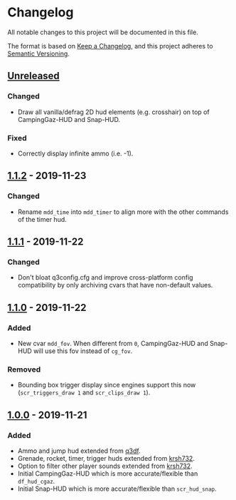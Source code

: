 # Changelog
All notable changes to this project will be documented in this file.

The format is based on [Keep a Changelog](https://keepachangelog.com/en/1.0.0/),
and this project adheres to [Semantic Versioning](https://semver.org/spec/v2.0.0.html).

## [Unreleased]
### Changed
- Draw all vanilla/defrag 2D hud elements (e.g. crosshair) on top of CampingGaz-HUD and Snap-HUD.

### Fixed
- Correctly display infinite ammo (i.e. -1).

## [1.1.2] - 2019-11-23
### Changed
- Rename `mdd_time` into `mdd_timer` to align more with the other commands of the timer hud.

## [1.1.1] - 2019-11-22
### Changed
- Don't bloat q3config.cfg and improve cross-platform config compatibility by only archiving cvars that have non-default values.

## [1.1.0] - 2019-11-22
### Added
- New cvar `mdd_fov`. When different from `0`, CampingGaz-HUD and Snap-HUD will use this fov instead of `cg_fov`.

### Removed
- Bounding box trigger display since engines support this now (`scr_triggers_draw 1` and `scr_clips_draw 1`).

## [1.0.0] - 2019-11-21
### Added
- Ammo and jump hud extended from [q3df](https://github.com/q3df/cgame_proxymod).
- Grenade, rocket, timer, trigger huds extended from [krsh732](https://github.com/krsh732/cgame_proxymod).
- Option to filter other player sounds extended from [krsh732](https://github.com/krsh732/cgame_proxymod).
- Initial CampingGaz-HUD which is more accurate/flexible than `df_hud_cgaz`.
- Initial Snap-HUD which is more accurate/flexible than `scr_hud_snap`.

[Unreleased]: https://github.com/Jelvan1/cgame_proxymod/compare/v1.1.2...HEAD
[1.1.2]: https://github.com/Jelvan1/cgame_proxymod/compare/v1.1.1...v1.1.2
[1.1.1]: https://github.com/Jelvan1/cgame_proxymod/compare/v1.1.0...v1.1.1
[1.1.0]: https://github.com/Jelvan1/cgame_proxymod/compare/v1.0.0...v1.1.0
[1.0.0]: https://github.com/Jelvan1/cgame_proxymod/releases/tag/v1.0.0
